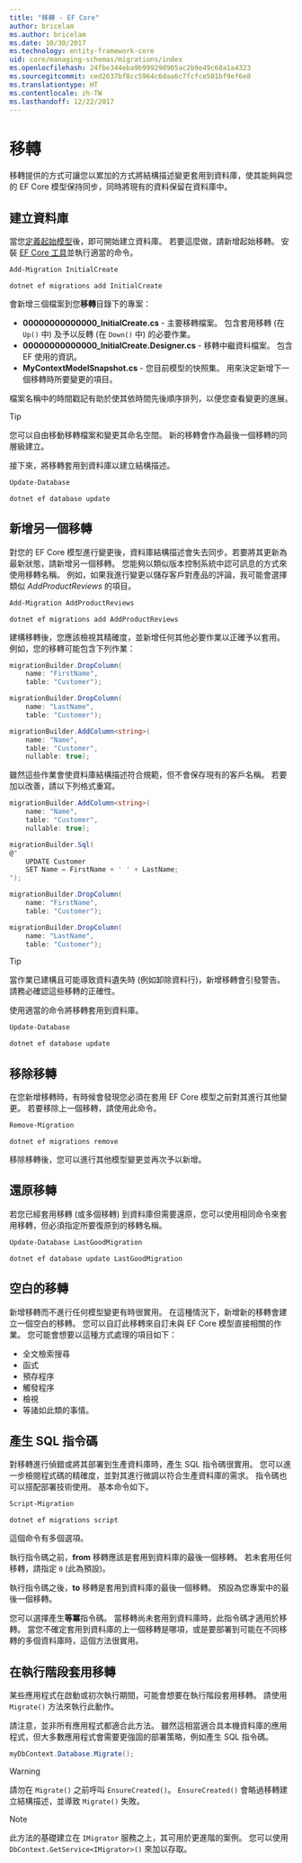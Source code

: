 ```yaml
---
title: "移轉 - EF Core"
author: bricelam
ms.author: bricelam
ms.date: 10/30/2017
ms.technology: entity-framework-core
uid: core/managing-schemas/migrations/index
ms.openlocfilehash: 24fbe344eba9b99929d905ac2b9e49c68a1a4323
ms.sourcegitcommit: ced2637bf8cc5964c6daa6c7fcfce501bf9ef6e8
ms.translationtype: HT
ms.contentlocale: zh-TW
ms.lasthandoff: 12/22/2017
---
```

<a name="migrations"></a>移轉
==========
移轉提供的方式可讓您以累加的方式將結構描述變更套用到資料庫，使其能夠與您的 EF Core 模型保持同步，同時將現有的資料保留在資料庫中。

<a name="creating-the-database"></a>建立資料庫
---------------------
當您[定義起始模型][1]後，即可開始建立資料庫。 若要這麼做，請新增起始移轉。
安裝 [EF Core 工具][2]並執行適當的命令。

``` powershell
Add-Migration InitialCreate
```
``` Console
dotnet ef migrations add InitialCreate
```

會新增三個檔案到您**移轉**目錄下的專案：

* **00000000000000_InitialCreate.cs** - 主要移轉檔案。 包含套用移轉 (在 `Up()` 中) 及予以反轉 (在 `Down()` 中) 的必要作業。
* **00000000000000_InitialCreate.Designer.cs** - 移轉中繼資料檔案。 包含 EF 使用的資訊。
* **MyContextModelSnapshot.cs** - 您目前模型的快照集。 用來決定新增下一個移轉時所要變更的項目。

檔案名稱中的時間戳記有助於使其依時間先後順序排列，以便您查看變更的進展。

> [!TIP]
> 您可以自由移動移轉檔案和變更其命名空間。 新的移轉會作為最後一個移轉的同層級建立。

接下來，將移轉套用到資料庫以建立結構描述。

``` powershell
Update-Database
```
``` Console
dotnet ef database update
```

<a name="adding-another-migration"></a>新增另一個移轉
------------------------
對您的 EF Core 模型進行變更後，資料庫結構描述會失去同步。若要將其更新為最新狀態，請新增另一個移轉。 您能夠以類似版本控制系統中認可訊息的方式來使用移轉名稱。 例如，如果我進行變更以儲存客戶對產品的評論，我可能會選擇類似 *AddProductReviews* 的項目。

``` powershell
Add-Migration AddProductReviews
```
``` Console
dotnet ef migrations add AddProductReviews
```

建構移轉後，您應該檢視其精確度，並新增任何其他必要作業以正確予以套用。 例如，您的移轉可能包含下列作業：

``` csharp
migrationBuilder.DropColumn(
    name: "FirstName",
    table: "Customer");

migrationBuilder.DropColumn(
    name: "LastName",
    table: "Customer");

migrationBuilder.AddColumn<string>(
    name: "Name",
    table: "Customer",
    nullable: true);
```

雖然這些作業會使資料庫結構描述符合規範，但不會保存現有的客戶名稱。 若要加以改善，請以下列格式重寫。

``` csharp
migrationBuilder.AddColumn<string>(
    name: "Name",
    table: "Customer",
    nullable: true);

migrationBuilder.Sql(
@"
    UPDATE Customer
    SET Name = FirstName + ' ' + LastName;
");

migrationBuilder.DropColumn(
    name: "FirstName",
    table: "Customer");

migrationBuilder.DropColumn(
    name: "LastName",
    table: "Customer");
```

> [!TIP]
> 當作業已建構且可能導致資料遺失時 (例如卸除資料行)，新增移轉會引發警告。 請務必確認這些移轉的正確性。

使用適當的命令將移轉套用到資料庫。

``` powershell
Update-Database
```
``` Console
dotnet ef database update
```

<a name="removing-a-migration"></a>移除移轉
--------------------
在您新增移轉時，有時候會發現您必須在套用 EF Core 模型之前對其進行其他變更。
若要移除上一個移轉，請使用此命令。

``` powershell
Remove-Migration
```
``` Console
dotnet ef migrations remove
```

移除移轉後，您可以進行其他模型變更並再次予以新增。

<a name="reverting-a-migration"></a>還原移轉
---------------------
若您已經套用移轉 (或多個移轉) 到資料庫但需要還原，您可以使用相同命令來套用移轉，但必須指定所要復原到的移轉名稱。

``` powershell
Update-Database LastGoodMigration
```
``` Console
dotnet ef database update LastGoodMigration
```

<a name="empty-migrations"></a>空白的移轉
----------------
新增移轉而不進行任何模型變更有時很實用。 在這種情況下，新增新的移轉會建立一個空白的移轉。 您可以自訂此移轉來自訂未與 EF Core 模型直接相關的作業。
您可能會想要以這種方式處理的項目如下：

* 全文檢索搜尋
* 函式
* 預存程序
* 觸發程序
* 檢視
* 等諸如此類的事情。

<a name="generating-a-sql-script"></a>產生 SQL 指令碼
-----------------------
對移轉進行偵錯或將其部署到生產資料庫時，產生 SQL 指令碼很實用。 您可以進一步檢閱程式碼的精確度，並對其進行微調以符合生產資料庫的需求。 指令碼也可以搭配部署技術使用。 基本命令如下。

``` powershell
Script-Migration
```
``` Console
dotnet ef migrations script
```

這個命令有多個選項。

執行指令碼之前，**from** 移轉應該是套用到資料庫的最後一個移轉。 若未套用任何移轉，請指定 `0` (此為預設)。

執行指令碼之後，**to** 移轉是套用到資料庫的最後一個移轉。 預設為您專案中的最後一個移轉。

您可以選擇產生**等冪**指令碼。 當移轉尚未套用到資料庫時，此指令碼才適用於移轉。 當您不確定套用到資料庫的上一個移轉是哪項，或是要部署到可能在不同移轉的多個資料庫時，這個方法很實用。

<a name="applying-migrations-at-runtime"></a>在執行階段套用移轉
------------------------------
某些應用程式在啟動或初次執行期間，可能會想要在執行階段套用移轉。 請使用 `Migrate()` 方法來執行此動作。

請注意，並非所有應用程式都適合此方法。 雖然這相當適合具本機資料庫的應用程式，但大多數應用程式會需要更強固的部署策略，例如產生 SQL 指令碼。

``` csharp
myDbContext.Database.Migrate();
```

> [!WARNING]
> 請勿在 `Migrate()` 之前呼叫 `EnsureCreated()`。 `EnsureCreated()` 會略過移轉建立結構描述，並導致 `Migrate()` 失敗。

> [!NOTE]
> 此方法的基礎建立在 `IMigrator` 服務之上，其可用於更進階的案例。 您可以使用 `DbContext.GetService<IMigrator>()` 來加以存取。


  [1]: ../../modeling/index.md
  [2]: ../../miscellaneous/cli/index.md
